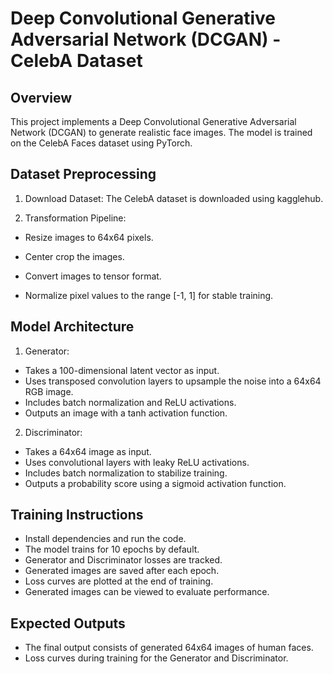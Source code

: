 
# Deep Convolutional Generative Adversarial Network (DCGAN) - CelebA Dataset

## Overview

This project implements a Deep Convolutional Generative Adversarial Network (DCGAN) to generate realistic face images. The model is trained on the CelebA Faces dataset using PyTorch.

## Dataset Preprocessing

1. Download Dataset: The CelebA dataset is downloaded using kagglehub.

2. Transformation Pipeline:

* Resize images to 64x64 pixels.

* Center crop the images.

* Convert images to tensor format.

* Normalize pixel values to the range [-1, 1] for stable training.

## Model Architecture

1. Generator:

* Takes a 100-dimensional latent vector as input.
* Uses transposed convolution layers to upsample the noise into a 64x64 RGB image.
* Includes batch normalization and ReLU activations.
* Outputs an image with a tanh activation function.

2. Discriminator:

* Takes a 64x64 image as input.
* Uses convolutional layers with leaky ReLU activations.
* Includes batch normalization to stabilize training.
* Outputs a probability score using a sigmoid activation function.

## Training Instructions

* Install dependencies and run the code.
* The model trains for 10 epochs by default.
* Generator and Discriminator losses are tracked.
* Generated images are saved after each epoch.
* Loss curves are plotted at the end of training.
* Generated images can be viewed to evaluate performance.

##  Expected Outputs

* The final output consists of generated 64x64 images of human faces.
* Loss curves during training for the Generator and Discriminator.
